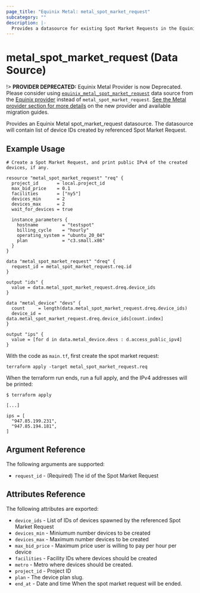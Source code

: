 ```yaml
---
page_title: "Equinix Metal: metal_spot_market_request"
subcategory: ""
description: |-
  Provides a datasource for existing Spot Market Requests in the Equinix Metal host.
---
```


# metal_spot_market_request (Data Source)

!> **PROVIDER DEPRECATED:** Equinix Metal Provider is now Deprecated. Please consider using [`equinix_metal_spot_market_request`](https://registry.terraform.io/providers/equinix/equinix/latest/docs/data-sources/equinix_metal_spot_market_request) data source from the [Equinix provider](https://registry.terraform.io/providers/equinix/equinix/latest/docs) instead of `metal_spot_market_request`. [See the Metal provider section for more details](../index.md#equinix-metal-provider) on the new provider and available migration guides.

Provides an Equinix Metal spot_market_request datasource. The datasource will contain list of device IDs created by referenced Spot Market Request.

## Example Usage

```hcl
# Create a Spot Market Request, and print public IPv4 of the created devices, if any.

resource "metal_spot_market_request" "req" {
  project_id       = local.project_id
  max_bid_price    = 0.1
  facilities       = ["ny5"]
  devices_min      = 2
  devices_max      = 2
  wait_for_devices = true

  instance_parameters {
    hostname         = "testspot"
    billing_cycle    = "hourly"
    operating_system = "ubuntu_20_04"
    plan             = "c3.small.x86"
  }
}

data "metal_spot_market_request" "dreq" {
  request_id = metal_spot_market_request.req.id
}

output "ids" {
  value = data.metal_spot_market_request.dreq.device_ids
}

data "metal_device" "devs" {
  count     = length(data.metal_spot_market_request.dreq.device_ids)
  device_id = data.metal_spot_market_request.dreq.device_ids[count.index]
}

output "ips" {
  value = [for d in data.metal_device.devs : d.access_public_ipv4]
}
```

With the code as `main.tf`, first create the spot market request:

```
terraform apply -target metal_spot_market_request.req
```

When the terraform run ends, run a full apply, and the IPv4 addresses will be printed:

```
$ terraform apply

[...]

ips = [
  "947.85.199.231",
  "947.85.194.181",
]
```

## Argument Reference

The following arguments are supported:

* `request_id` - (Required) The id of the Spot Market Request

## Attributes Reference

The following attributes are exported:

* `device_ids` - List of IDs of devices spawned by the referenced Spot Market Request
* `devices_min` - Miniumum number devices to be created
* `devices_max` - Maximum number devices to be created
* `max_bid_price` - Maximum price user is willing to pay per hour per device
* `facilities` - Facility IDs where devices should be created
* `metro` - Metro where devices should be created.
* `project_id` - Project ID
* `plan` - The device plan slug.
* `end_at` - Date and time When the spot market request will be ended.
